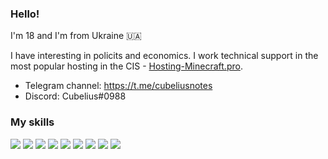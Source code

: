 ### Hello!

I'm 18 and I'm from Ukraine 🇺🇦

I have interesting in policits and economics. I work technical support in the most popular hosting in the CIS - [Hosting-Minecraft.pro](https://hosting-minecraft.pro).

+ Telegram channel: https://t.me/cubeliusnotes
+ Discord: Cubelius#0988

### My skills
![](https://i.imgur.com/H3QXuYz.png) ![](https://i.imgur.com/cmmpPUO.png) ![](https://i.imgur.com/JYctotP.png) ![](https://i.imgur.com/czGi8fn.png) ![](https://i.imgur.com/Fw2V9jU.png) ![](https://i.imgur.com/ogEGHs2.png) ![](https://i.imgur.com/TRLexdr.png) ![](https://i.imgur.com/eolNU2Z.png) ![](https://i.imgur.com/F86vMvv.png)
